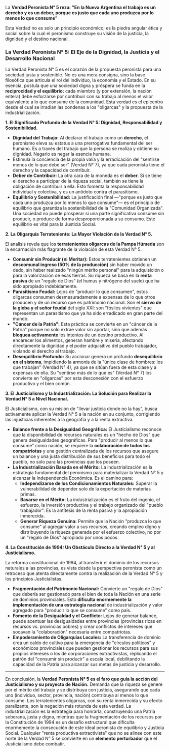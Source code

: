 La **Verdad Peronista N° 5 reza: "En la Nueva Argentina el trabajo es un derecho y es un deber, porque es justo que cada uno produzca por lo menos lo que consume"**

Esta Verdad no es solo un principio económico; es la piedra angular ética y social sobre la cual el peronismo construye su visión de la justicia, la dignidad y el destino nacional.

### **La Verdad Peronista N° 5: El Eje de la Dignidad, la Justicia y el Desarrollo Nacional**

La Verdad Peronista N° 5 es el corazón de la propuesta peronista para una sociedad justa y sostenible. No es una mera consigna, sino la base filosófica que articula el rol del individuo, la economía y el Estado. En su esencia, postula que una sociedad digna y próspera se funda en la **reciprocidad y el equilibrio:** cada miembro (y por extensión, la nación entera) debe esforzarse por contribuir con su trabajo al menos el valor equivalente a lo que consume de la comunidad. Esta verdad es el epicentro desde el cual se irradian las condenas a los "oligarcas" y la propuesta de la industrialización.

**1. El Significado Profundo de la Verdad N° 5: Dignidad, Responsabilidad y Sostenibilidad.**

*   **Dignidad del Trabajo:** Al declarar el trabajo como un **derecho**, el peronismo eleva su estatus a una prerrogativa fundamental del ser humano. Es a través del trabajo que la persona se realiza y obtiene su dignidad. Negarlo es negar la esencia humana.
*   Estimula la conciencia de la propia valía y la erradicación del "sentirse menos de lo que debe ser" (Verdad N° 7), ya que cada peronista tiene el derecho y la capacidad de contribuir.
*   **Deber de Contribuir:** La otra cara de la moneda es el **deber**. Si se tiene el derecho a participar de la riqueza social, también se tiene la obligación de contribuir a ella. Esto fomenta la responsabilidad individual y colectiva, y es un antídoto contra el parasitismo.
*   **Equilibrio y Sostenibilidad:** La justificación final —"porque es justo que cada uno produzca por lo menos lo que consume"— es el principio de equilibrio que garantiza la sostenibilidad de la "Comunidad Organizada". Una sociedad no puede prosperar si una parte significativa consume sin producir, o produce de forma desproporcionada a su consumo. Este equilibrio es vital para la Justicia Social.

**2. La Oligarquía Terrateniente: La Mayor Violación de la Verdad N° 5.**

El analisis revela que los **terratenientes oligarcas de la Pampa Húmeda** son la encarnación más flagrante de la violación de esta Verdad N° 5.

*   **Consumir sin Producir (ni Meritar):** Estos terratenientes obtienen un **descomunal ingreso (50% de la producción)** sin haber movido un dedo, sin haber realizado "ningún mérito personal" para la adquisición o para la valorización de esas tierras. Su riqueza se basa en la **renta pasiva** de un "regalo de Dios" (el humus y nitrógeno del suelo) que ha sido apropiado indebidamente.
*   **Parasitismo Feudal:** Lejos de "producir lo que consumen", estos oligarcas consumen desmesuradamente a expensas de lo que otros producen y de un recurso que es patrimonio nacional. Son el **siervo de la gleba y el señor feudal** del siglo XXI: son "fósiles vivientes" que representan un parasitismo que ya ha sido erradicado en gran parte del mundo.
*   **"Cáncer de la Patria":** Esta práctica se convierte en un "cáncer de la Patria" porque no solo extrae valor sin aportar, sino que además **bloquea activamente** los intentos de un destino productivo. Al encarecer los alimentos, generan hambre y miseria, afectando directamente la dignidad y el poder adquisitivo del pueblo trabajador, violando el derecho al trabajo.
*   **Desequilibrio Profundo:** Su accionar genera un profundo **desequilibrio en el sistema**, impidiendo la armonía de la "única clase de hombres: los que trabajan" (Verdad N° 4), ya que se sitúan fuera de esta clase y a expensas de ella. Su "sentirse más de lo que es" (Verdad N° 7) los convierte en "oligarcas" por esta desconexión con el esfuerzo productivo y el bien común.

**3. El Justicialismo y la Industrialización: La Solución para Realizar la Verdad N° 5 a Nivel Nacional.**

El Justicialismo, con su misión de "llevar justicia donde no la hay", busca activamente aplicar la Verdad N° 5 a la nación en su conjunto, corrigiendo las injusticias inherentes a la geografía y a la renta extractiva.

*   **Balance frente a la Desigualdad Geográfica:** El Justicialismo reconoce que la disponibilidad de recursos naturales es un "hecho de Dios" que genera desigualdades geográficas. Para "producir al menos lo que consume" como nación, se requiere la **colaboración de todos los compatriotas** y una gestión centralizada de los recursos que asegure un balance y una justa distribución de sus beneficios para todo el pueblo, no solo para las provincias que los poseen.
*   **La Industrialización Basada en el Mérito:** La industrialización es la estrategia fundamental del peronismo para materializar la Verdad N° 5 y alcanzar la Independencia Económica. Es el camino para:
    *   **Independizarse de los Condicionamientos Naturales:** Superar la vulnerabilidad de depender solo de la exportación de materias primas.
    *   **Basarse en el Mérito:** La industrialización es el fruto del ingenio, el esfuerzo, la inversión productiva y el trabajo organizado del "pueblo trabajador". Es la antítesis de la renta pasiva y la apropiación inmerecida.
    *   **Generar Riqueza Genuina:** Permite que la Nación "produzca lo que consume" al agregar valor a sus recursos, creando empleo digno y distribuyendo la riqueza generada por el esfuerzo colectivo, no por un "regalo de Dios" apropiado por unos pocos.

**4. La Constitución de 1994: Un Obstáculo Directo a la Verdad N° 5 y al Justicialismo.**

La reforma constitucional de 1994, al transferir el dominio de los recursos naturales a las provincias, es vista desde la perspectiva peronista como un retroceso que atenta directamente contra la realización de la Verdad N° 5 y los principios Justicialistas.

*   **Fragmentación del Patrimonio Nacional:** Convierte un "regalo de Dios" que debería ser gestionado para el bien de toda la Nación en una serie de dominios provinciales. Esto **dificulta enormemente la implementación de una estrategia nacional** de industrialización y valor agregado para "producir lo que se consume" como país.
*   **Fomento de la Desigualdad y el Conflicto:** Lejos de generar balance, puede acentuar las desigualdades entre provincias (provincias ricas en recursos vs. provincias pobres) y crear conflictos de intereses que socavan la "colaboración" necesaria entre compatriotas.
*   **Empoderamiento de Oligarquías Locales:** La transferencia de dominio crea un caldo de cultivo para la emergencia de "círculos políticos" y económicos provinciales que pueden gestionar los recursos para sus propios intereses o los de corporaciones extractivistas, replicando el patrón del "consumir sin producir" a escala local, debilitando la capacidad de la Patria para alcanzar sus metas de justicia y desarrollo.

---

En conclusión, la **Verdad Peronista N° 5 es el faro que guía la acción del Justicialismo y su proyecto de Nación.** Demanda que la riqueza se genere por el mérito del trabajo y se distribuya con justicia, asegurando que cada uno (individuo, sector, provincia, nación) contribuya al menos lo que consume. Los terratenientes oligarcas, con su renta inmerecida y su efecto paralizante, son la negación más rotunda de esta verdad. La industrialización es la estrategia para honrarla, construyendo una Patria soberana, justa y digna, mientras que la fragmentación de los recursos por la Constitución de 1994 es un desafío estructural que dificulta enormemente la consecución de este ideal peronista de equilibrio y Justicia Social. Cualquier "renta productiva extractivista" que no se alinee con este norte de la Verdad N° 5 se convierte en un **elemento perturbador** que el Justicialismo debe combatir.
